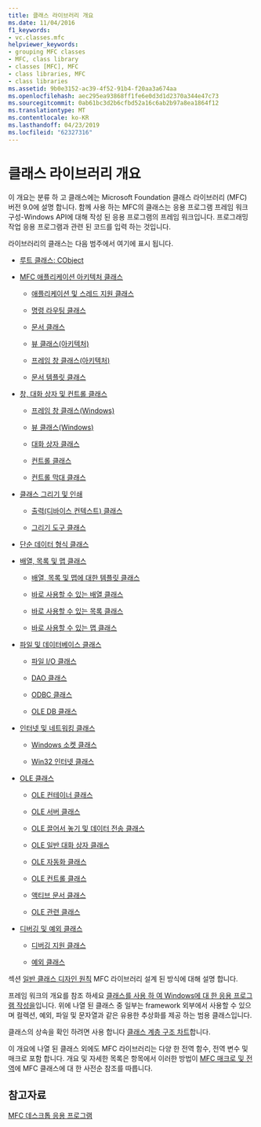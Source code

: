 ```yaml
---
title: 클래스 라이브러리 개요
ms.date: 11/04/2016
f1_keywords:
- vc.classes.mfc
helpviewer_keywords:
- grouping MFC classes
- MFC, class library
- classes [MFC], MFC
- class libraries, MFC
- class libraries
ms.assetid: 9b0e3152-ac39-4f52-91b4-f20aa3a674aa
ms.openlocfilehash: aec295ea93868ff1fe6e0d3d1d2370a344e47c73
ms.sourcegitcommit: 0ab61bc3d2b6cfbd52a16c6ab2b97a8ea1864f12
ms.translationtype: MT
ms.contentlocale: ko-KR
ms.lasthandoff: 04/23/2019
ms.locfileid: "62327316"
---
```

# <a name="class-library-overview"></a>클래스 라이브러리 개요

이 개요는 분류 하 고 클래스에는 Microsoft Foundation 클래스 라이브러리 (MFC) 버전 9.0에 설명 합니다. 함께 사용 하는 MFC의 클래스는 응용 프로그램 프레임 워크 구성-Windows API에 대해 작성 된 응용 프로그램의 프레임 워크입니다. 프로그래밍 작업 응용 프로그램과 관련 된 코드를 입력 하는 것입니다.

라이브러리의 클래스는 다음 범주에서 여기에 표시 됩니다.

- [루트 클래스: CObject](../mfc/root-class-cobject.md)

- [MFC 애플리케이션 아키텍처 클래스](../mfc/mfc-application-architecture-classes.md)

   - [애플리케이션 및 스레드 지원 클래스](../mfc/application-and-thread-support-classes.md)

   - [명령 라우팅 클래스](../mfc/command-routing-classes.md)

   - [문서 클래스](../mfc/document-classes.md)

   - [뷰 클래스(아키텍처)](../mfc/view-classes-architecture.md)

   - [프레임 창 클래스(아키텍처)](../mfc/frame-window-classes-architecture.md)

   - [문서 템플릿 클래스](../mfc/document-template-classes.md)

- [창, 대화 상자 및 컨트롤 클래스](../mfc/window-dialog-and-control-classes.md)

   - [프레임 창 클래스(Windows)](../mfc/frame-window-classes-windows.md)

   - [뷰 클래스(Windows)](../mfc/view-classes-windows.md)

   - [대화 상자 클래스](../mfc/dialog-box-classes.md)

   - [컨트롤 클래스](../mfc/control-classes.md)

   - [컨트롤 막대 클래스](../mfc/control-bar-classes.md)

- [클래스 그리기 및 인쇄](../mfc/drawing-and-printing-classes.md)

   - [출력(디바이스 컨텍스트) 클래스](../mfc/output-device-context-classes.md)

   - [그리기 도구 클래스](../mfc/drawing-tool-classes.md)

- [단순 데이터 형식 클래스](../mfc/simple-data-type-classes.md)

- [배열, 목록 및 맵 클래스](../mfc/array-list-and-map-classes.md)

   - [배열, 목록 및 맵에 대한 템플릿 클래스](../mfc/template-classes-for-arrays-lists-and-maps.md)

   - [바로 사용할 수 있는 배열 클래스](../mfc/ready-to-use-array-classes.md)

   - [바로 사용할 수 있는 목록 클래스](../mfc/ready-to-use-list-classes.md)

   - [바로 사용할 수 있는 맵 클래스](../mfc/ready-to-use-map-classes.md)

- [파일 및 데이터베이스 클래스](../mfc/file-and-database-classes.md)

   - [파일 I/O 클래스](../mfc/file-i-o-classes.md)

   - [DAO 클래스](../mfc/dao-classes.md)

   - [ODBC 클래스](../mfc/odbc-classes.md)

   - [OLE DB 클래스](../mfc/ole-db-classes.md)

- [인터넷 및 네트워킹 클래스](../mfc/internet-and-networking-classes.md)

   - [Windows 소켓 클래스](../mfc/windows-sockets-classes.md)

   - [Win32 인터넷 클래스](../mfc/win32-internet-classes.md)

- [OLE 클래스](../mfc/ole-classes.md)

   - [OLE 컨테이너 클래스](../mfc/ole-container-classes.md)

   - [OLE 서버 클래스](../mfc/ole-server-classes.md)

   - [OLE 끌어서 놓기 및 데이터 전송 클래스](../mfc/ole-drag-and-drop-and-data-transfer-classes.md)

   - [OLE 일반 대화 상자 클래스](../mfc/ole-common-dialog-classes.md)

   - [OLE 자동화 클래스](../mfc/ole-automation-classes.md)

   - [OLE 컨트롤 클래스](../mfc/ole-control-classes.md)

   - [액티브 문서 클래스](../mfc/active-document-classes.md)

   - [OLE 관련 클래스](../mfc/ole-related-classes.md)

- [디버깅 및 예외 클래스](../mfc/debugging-and-exception-classes.md)

   - [디버깅 지원 클래스](../mfc/debugging-support-classes.md)

   - [예외 클래스](../mfc/exception-classes.md)

섹션 [일반 클래스 디자인 원칙](../mfc/general-class-design-philosophy.md) MFC 라이브러리 설계 된 방식에 대해 설명 합니다.

프레임 워크의 개요를 참조 하세요 [클래스를 사용 하 여 Windows에 대 한 응용 프로그램 작성을](../mfc/using-the-classes-to-write-applications-for-windows.md)입니다. 위에 나열 된 클래스 중 일부는 framework 외부에서 사용할 수 있으며 컬렉션, 예외, 파일 및 문자열과 같은 유용한 추상화를 제공 하는 범용 클래스입니다.

클래스의 상속을 확인 하려면 사용 합니다 [클래스 계층 구조 차트](../mfc/hierarchy-chart.md)합니다.

이 개요에 나열 된 클래스 외에도 MFC 라이브러리는 다양 한 전역 함수, 전역 변수 및 매크로 포함 합니다. 개요 및 자세한 목록은 항목에서 이러한 방법이 [MFC 매크로 및 전역](../mfc/reference/mfc-macros-and-globals.md)에 MFC 클래스에 대 한 사전순 참조를 따릅니다.

## <a name="see-also"></a>참고자료

[MFC 데스크톱 응용 프로그램](../mfc/mfc-desktop-applications.md)
